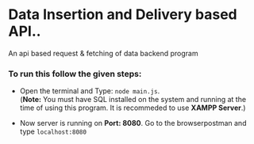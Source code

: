 # Data Insertion and Delivery based API..

An api based request &amp; fetching of data backend program

### To run this follow the given steps:

- Open the terminal and Type: `node main.js`.  
  (**Note:** You must have SQL installed on the system and running at the time of using this program. It is recommeded to use **XAMPP Server**.)

- Now server is running on **Port: 8080**. Go to the browserpostman and type `localhost:8080`